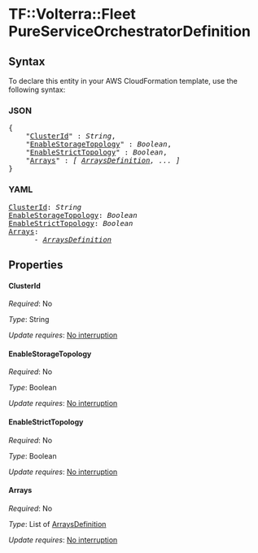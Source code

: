 # TF::Volterra::Fleet PureServiceOrchestratorDefinition

## Syntax

To declare this entity in your AWS CloudFormation template, use the following syntax:

### JSON

<pre>
{
    "<a href="#clusterid" title="ClusterId">ClusterId</a>" : <i>String</i>,
    "<a href="#enablestoragetopology" title="EnableStorageTopology">EnableStorageTopology</a>" : <i>Boolean</i>,
    "<a href="#enablestricttopology" title="EnableStrictTopology">EnableStrictTopology</a>" : <i>Boolean</i>,
    "<a href="#arrays" title="Arrays">Arrays</a>" : <i>[ <a href="arraysdefinition.md">ArraysDefinition</a>, ... ]</i>
}
</pre>

### YAML

<pre>
<a href="#clusterid" title="ClusterId">ClusterId</a>: <i>String</i>
<a href="#enablestoragetopology" title="EnableStorageTopology">EnableStorageTopology</a>: <i>Boolean</i>
<a href="#enablestricttopology" title="EnableStrictTopology">EnableStrictTopology</a>: <i>Boolean</i>
<a href="#arrays" title="Arrays">Arrays</a>: <i>
      - <a href="arraysdefinition.md">ArraysDefinition</a></i>
</pre>

## Properties

#### ClusterId

_Required_: No

_Type_: String

_Update requires_: [No interruption](https://docs.aws.amazon.com/AWSCloudFormation/latest/UserGuide/using-cfn-updating-stacks-update-behaviors.html#update-no-interrupt)

#### EnableStorageTopology

_Required_: No

_Type_: Boolean

_Update requires_: [No interruption](https://docs.aws.amazon.com/AWSCloudFormation/latest/UserGuide/using-cfn-updating-stacks-update-behaviors.html#update-no-interrupt)

#### EnableStrictTopology

_Required_: No

_Type_: Boolean

_Update requires_: [No interruption](https://docs.aws.amazon.com/AWSCloudFormation/latest/UserGuide/using-cfn-updating-stacks-update-behaviors.html#update-no-interrupt)

#### Arrays

_Required_: No

_Type_: List of <a href="arraysdefinition.md">ArraysDefinition</a>

_Update requires_: [No interruption](https://docs.aws.amazon.com/AWSCloudFormation/latest/UserGuide/using-cfn-updating-stacks-update-behaviors.html#update-no-interrupt)

